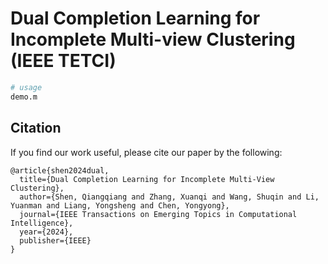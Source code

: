 # Dual Completion Learning for Incomplete Multi-view Clustering (IEEE TETCI)


```bash
# usage
demo.m
```

## Citation

If you find our work useful, please cite our paper by the following:

```
@article{shen2024dual,
  title={Dual Completion Learning for Incomplete Multi-View Clustering},
  author={Shen, Qiangqiang and Zhang, Xuanqi and Wang, Shuqin and Li, Yuanman and Liang, Yongsheng and Chen, Yongyong},
  journal={IEEE Transactions on Emerging Topics in Computational Intelligence},
  year={2024},
  publisher={IEEE}
}
```
